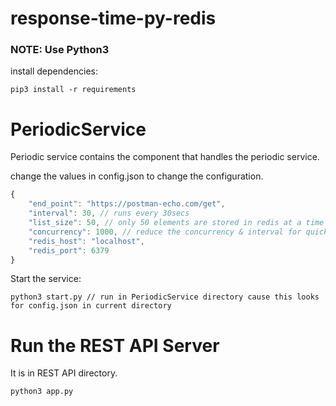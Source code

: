 # response-time-py-redis

### NOTE: Use Python3

install dependencies:

```
pip3 install -r requirements
```

# PeriodicService
Periodic service contains the component that handles the periodic service.


change the values in config.json to change the configuration.

```javascript
{
    "end_point": "https://postman-echo.com/get",
    "interval": 30, // runs every 30secs
    "list_size": 50, // only 50 elements are stored in redis at a time
    "concurrency": 1000, // reduce the concurrency & interval for quick testing
    "redis_host": "localhost",
    "redis_port": 6379
}
```

Start the service:

```
python3 start.py // run in PeriodicService directory cause this looks for config.json in current directory
```

# Run the REST API Server

It is in REST API directory.

```
python3 app.py
```
